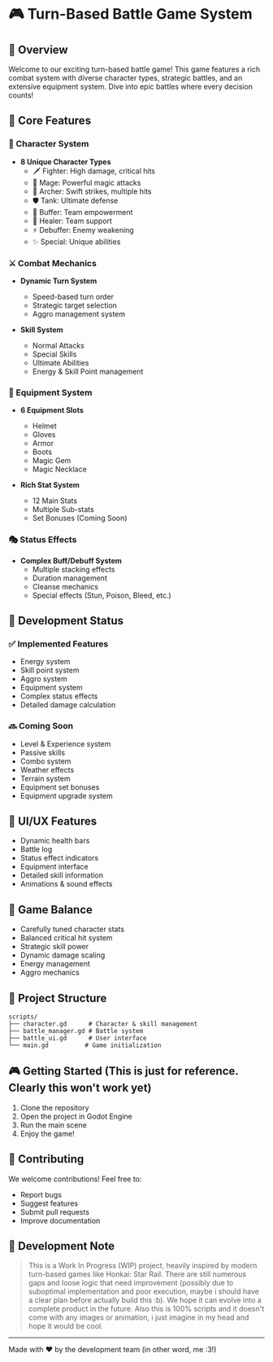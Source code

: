 # 🎮 Turn-Based Battle Game System

## 🌟 Overview
Welcome to our exciting turn-based battle game! This game features a rich combat system with diverse character types, strategic battles, and an extensive equipment system. Dive into epic battles where every decision counts!

## 🎯 Core Features

### 👥 Character System
- **8 Unique Character Types**
  - 🗡️ Fighter: High damage, critical hits
  - 🔮 Mage: Powerful magic attacks
  - 🏹 Archer: Swift strikes, multiple hits
  - 🛡️ Tank: Ultimate defense
  - 💪 Buffer: Team empowerment
  - 💚 Healer: Team support
  - ⚡ Debuffer: Enemy weakening
  - ✨ Special: Unique abilities

### ⚔️ Combat Mechanics
- **Dynamic Turn System**
  - Speed-based turn order
  - Strategic target selection
  - Aggro management system

- **Skill System**
  - Normal Attacks
  - Special Skills
  - Ultimate Abilities
  - Energy & Skill Point management

### 🎨 Equipment System
- **6 Equipment Slots**
  - Helmet
  - Gloves
  - Armor
  - Boots
  - Magic Gem
  - Magic Necklace

- **Rich Stat System**
  - 12 Main Stats
  - Multiple Sub-stats
  - Set Bonuses (Coming Soon)

### 🎭 Status Effects
- **Complex Buff/Debuff System**
  - Multiple stacking effects
  - Duration management
  - Cleanse mechanics
  - Special effects (Stun, Poison, Bleed, etc.)

## 🚀 Development Status

### ✅ Implemented Features
- Energy system
- Skill point system
- Aggro system
- Equipment system
- Complex status effects
- Detailed damage calculation

### 🔜 Coming Soon
- Level & Experience system
- Passive skills
- Combo system
- Weather effects
- Terrain system
- Equipment set bonuses
- Equipment upgrade system

## 🎨 UI/UX Features
- Dynamic health bars
- Battle log
- Status effect indicators
- Equipment interface
- Detailed skill information
- Animations & sound effects

## 🎯 Game Balance
- Carefully tuned character stats
- Balanced critical hit system
- Strategic skill power
- Dynamic damage scaling
- Energy management
- Aggro mechanics

## 📁 Project Structure
```
scripts/
├── character.gd      # Character & skill management
├── battle_manager.gd # Battle system
├── battle_ui.gd      # User interface
└── main.gd          # Game initialization
```

## 🎮 Getting Started (This is just for reference. Clearly this won't work yet)
1. Clone the repository
2. Open the project in Godot Engine
3. Run the main scene
4. Enjoy the game!

## 🤝 Contributing
We welcome contributions! Feel free to:
- Report bugs
- Suggest features
- Submit pull requests
- Improve documentation

## 📝 Development Note
> This is a Work In Progress (WIP) project, heavily inspired by modern turn-based games like Honkai: Star Rail. There are still numerous gaps and loose logic that need improvement (possibly due to suboptimal implementation and poor execution, maybe i should have a clear plan before actually build this :b). We hope it can evolve into a complete product in the future.
> Also this is 100% scripts and it doesn't come with any images or animation, i just imagine in my head and hope it would be cool.
---
Made with ❤️ by the development team (in other word, me :3!)
